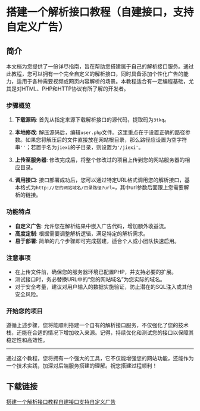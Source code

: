 # 搭建一个解析接口教程（自建接口，支持自定义广告）

## 简介

本文档为您提供了一份详尽指南，旨在帮助您搭建属于自己的解析接口服务。通过此教程，您可以拥有一个完全自定义的解析接口，同时具备添加个性化广告的能力，适用于各种需要视频或网页内容解析的场景。本教程适合有一定编程基础，尤其是对HTML、PHP和HTTP协议有所了解的开发者。

### 步骤概览

1. **下载源码**: 首先从指定来源下载解析接口的源代码，提取码为`3tkq`。
   
2. **本地修改**: 解压源码后，编辑`user.php`文件。这里重点在于设置正确的路径参数。如果您将解压后的文件直接放在网站根目录，那么路径应设置为空字符串`''`；若置于名为`jiexi`的子目录，则设置为`'/jiexi'`。

3. **上传至服务器**: 修改完成后，将整个修改过的项目上传到您的网站服务器的相应目录。

4. **调用接口**: 接口部署成功后，您可以通过特定URL格式调用您的解析接口，基本格式为`http://您的网站域名/目录路径?url=`，其中url参数后面跟上您需要解析的链接。

### 功能特点

- **自定义广告**: 允许您在解析结果中嵌入广告代码，增加额外收益流。
- **高度定制**: 根据需要调整解析逻辑，满足特定的解析需求。
- **易于部署**: 简单的几个步骤即可完成搭建，适合个人或小团队快速启用。

### 注意事项

- 在上传文件前，确保您的服务器环境已配置PHP，并支持必要的扩展。
- 测试接口时，务必替换URL中的“您的网站域名”为您实际的域名。
- 对于安全考量，建议对用户输入的数据实施验证，防止潜在的SQL注入或其他安全风险。

### 开始您的项目

遵循上述步骤，您将能顺利搭建一个自有的解析接口服务，不仅强化了您的技术栈，还能在合适的情况下增加收入来源。记得，持续优化和测试您的接口以保障其稳定性和高效性。

---

通过这个教程，您将拥有一个强大的工具，它不仅能增强您的网站功能，还能作为一个技术实践，加深对后端服务搭建的理解。祝您搭建过程顺利！

## 下载链接

[搭建一个解析接口教程自建接口支持自定义广告](https://pan.quark.cn/s/47ea9ac121b1)